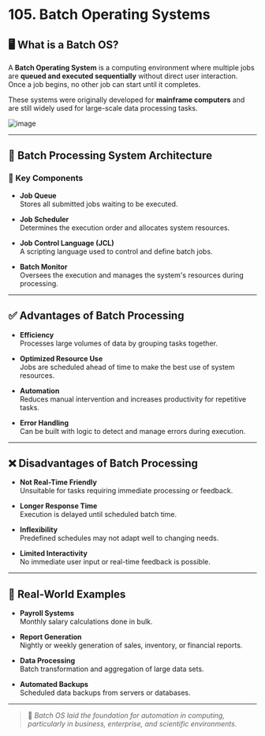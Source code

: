 # 105. Batch Operating Systems

## 🖥️ What is a Batch OS?

A **Batch Operating System** is a computing environment where multiple jobs are **queued and executed sequentially** without direct user interaction. Once a job begins, no other job can start until it completes.

These systems were originally developed for **mainframe computers** and are still widely used for large-scale data processing tasks.

![image](https://github.com/user-attachments/assets/ffe394a1-8be7-4401-b87b-51aec0bea8b9)

---

## 🧱 Batch Processing System Architecture

### 🧩 Key Components

- **Job Queue**  
  Stores all submitted jobs waiting to be executed.

- **Job Scheduler**  
  Determines the execution order and allocates system resources.

- **Job Control Language (JCL)**  
  A scripting language used to control and define batch jobs.

- **Batch Monitor**  
  Oversees the execution and manages the system's resources during processing.

---

## ✅ Advantages of Batch Processing

- **Efficiency**  
  Processes large volumes of data by grouping tasks together.

- **Optimized Resource Use**  
  Jobs are scheduled ahead of time to make the best use of system resources.

- **Automation**  
  Reduces manual intervention and increases productivity for repetitive tasks.

- **Error Handling**  
  Can be built with logic to detect and manage errors during execution.

---

## ❌ Disadvantages of Batch Processing

- **Not Real-Time Friendly**  
  Unsuitable for tasks requiring immediate processing or feedback.

- **Longer Response Time**  
  Execution is delayed until scheduled batch time.

- **Inflexibility**  
  Predefined schedules may not adapt well to changing needs.

- **Limited Interactivity**  
  No immediate user input or real-time feedback is possible.

---

## 🧪 Real-World Examples

- **Payroll Systems**  
  Monthly salary calculations done in bulk.

- **Report Generation**  
  Nightly or weekly generation of sales, inventory, or financial reports.

- **Data Processing**  
  Batch transformation and aggregation of large data sets.

- **Automated Backups**  
  Scheduled data backups from servers or databases.

---

> 📘 *Batch OS laid the foundation for automation in computing, particularly in business, enterprise, and scientific environments.*
